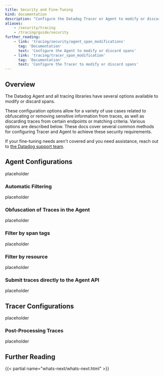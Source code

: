 ```yaml
---
title: Security and Fine-Tuning
kind: documentation
description: "Configure the Datadog Tracer or Agent to modify or discard spans for security or fine-tuning purposes."
aliases:
    - /security/tracing
    - /tracing/guide/security
further_reading:
    - link: 'tracing/security/agent_span_modifications'
      tag: 'Documentation'
      text: 'Configure the Agent to modify or discard spans'
    - link: 'tracing/tracer_span_modification'
      tag: 'Documentation'
      text: 'Configure the Tracer to modify or discard spans'
---
```

## Overview

The Datadog Agent and all tracing libraries have several options available to modify or discard spans.

These configuration options allow for a variety of use cases related to obfuscating or removing sensitive information from traces, as well as discarding traces from certain endpoints or matching criteria. Various options are described below.  These docs cover several common methods for configuring Tracer and Agent to achieve these security requirements.

If your fine-tuning needs aren't covered and you need assistance, reach out to [the Datadog support team][1].

## Agent Configurations

placeholder

### Automatic Filtering

placeholder

### Obfuscation of Traces in the Agent

placeholder

### Filter by span tags

placeholder

### Filter by resource

placeholder

### Submit traces directly to the Agent API

placeholder

## Tracer Configurations

placeholder

### Post-Processing Traces

placeholder


## Further Reading

{{< partial name="whats-next/whats-next.html" >}}

[1]: /tracing/help
